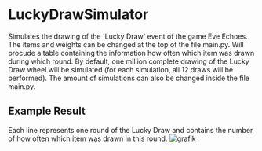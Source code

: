 # LuckyDrawSimulator
Simulates the drawing of the 'Lucky Draw' event of the game Eve Echoes. The items and weights can be changed at the top of the file main.py. Will procude a table containing the information how often which item was drawn during which round. By default, one million complete drawing of the Lucky Draw wheel will be simulated (for each simulation, all 12 draws will be performed). The amount of simulations can also be changed inside the file main.py.

## Example Result
Each line represents one round of the Lucky Draw and contains the number of how often which item was drawn in this round.
![grafik](https://user-images.githubusercontent.com/43181741/183904437-2940ff9d-b6c2-49ae-8bc5-4f2ca1d96785.png)
